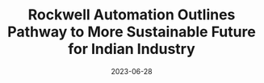 ---
category:
- .nan
date: 2023-06-28
keyword_suggestion: ubuntu install docker
post_inspiration: https://en.prnasia.com/releases/apac/rockwell-automation-outlines-pathway-to-more-sustainable-future-for-indian-industry-403904.shtml
silot_terms: digital automation
title: Rockwell <b>Automation</b> Outlines Pathway to More Sustainable Future for
  Indian Industry
---